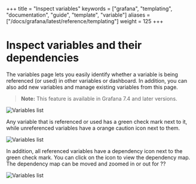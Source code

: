 +++
title = "Inspect variables"
keywords = ["grafana", "templating", "documentation", "guide", "template", "variable"]
aliases = ["/docs/grafana/latest/reference/templating"]
weight = 125
+++

# Inspect variables and their dependencies

The variables page lets you easily identify whether a variable is being referenced (or used) in other variables or dashboard. In addition, you can also add new variables and manage existing variables from this page.

> **Note:** This feature is available in Grafana 7.4 and later versions.

![Variables list](/img/docs/variables-templates/variables-list-7-4.png)

Any variable that is referenced or used has a green check mark next to it, while unreferenced variables have a orange caution icon next to them.

![Variables list](/img/docs/variables-templates/variable-not-referenced-7-4.png)

In addition, all referenced variables have a dependency icon next to the green check mark. You can click on the icon to view the dependency map. The dependency map can be moved and zoomed in or out for ??

![Variables list](/img/docs/variables-templates/dependancy-map-7-4.png)

